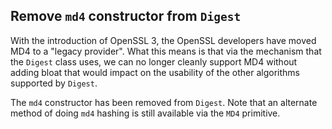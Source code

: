 ## Remove `md4` constructor from `Digest`

With the introduction of OpenSSL 3, the OpenSSL developers have moved MD4 to a "legacy provider". What this means is that via the mechanism that the `Digest` class uses, we can no longer cleanly support MD4 without adding bloat that would impact on the usability of the other algorithms supported by `Digest`.

The `md4` constructor has been removed from `Digest`. Note that an alternate method of doing `md4` hashing is still available via the `MD4` primitive.

